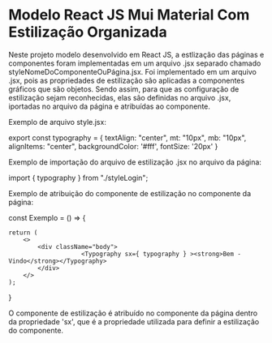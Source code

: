 # Modelo React JS Mui Material Com Estilização Organizada
Neste projeto modelo desenvolvido em React JS, a estlização das páginas e componentes
foram implementadas em um arquivo .jsx separado chamado styleNomeDoComponenteOuPágina.jsx.
Foi implementado em um arquivo .jsx, pois as propriedades de estilização são aplicadas a
componentes gráficos que são objetos. Sendo assim, para que as configuração de estilização 
sejam reconhecidas, elas são definidas no arquivo .jsx, iportadas no arquivo da página e 
atribuídas ao componente.

Exemplo de arquivo style.jsx:

export const typography = {
    textAlign: "center", mt: "10px", mb: "10px", alignItems: "center", backgroundColor: '#fff', fontSize: '20px'
}


Exemplo de importação do arquivo de estilização .jsx no arquivo da página:

import { typography } from "./styleLogin";


Exemplo de atribuição do componente de estilização no componente da página:

const Exemplo = () => {
   
    return (
        <>
            <div className="body">
                        <Typography sx={ typography } ><strong>Bem - Vindo</strong></Typography>
            </div>
        </>
    );
}

O componente de estilização é atribuído no componente da página dentro da propriedade 'sx', que é a propriedade
utilizada para definir a estilização do componente.
